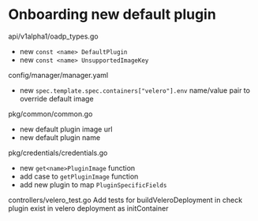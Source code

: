 # Onboarding new default plugin

api/v1alpha1/oadp_types.go
-  new `const <name> DefaultPlugin`
-  new `const <name> UnsupportedImageKey`

config/manager/manager.yaml
- new `spec.template.spec.containers["velero"].env` name/value pair to override default image

pkg/common/common.go
- new default plugin image url
- new default plugin name

pkg/credentials/credentials.go
- new `get<name>PluginImage` function
- add case to `getPluginImage` function
- add new plugin to map `PluginSpecificFields`

controllers/velero_test.go
Add tests for buildVeleroDeployment in check plugin exist in velero deployment as initContainer